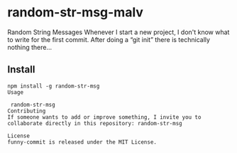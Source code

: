 # random-str-msg-malv
Random String Messages
Whenever I start a new project, I don't know what to write for the first commit. After doing a “git init” there is technically nothing there...

## Install

```npm
npm install -g random-str-msg
Usage

 random-str-msg
Contributing
If someone wants to add or improve something, I invite you to collaborate directly in this repository: random-str-msg

License
funny-commit is released under the MIT License.